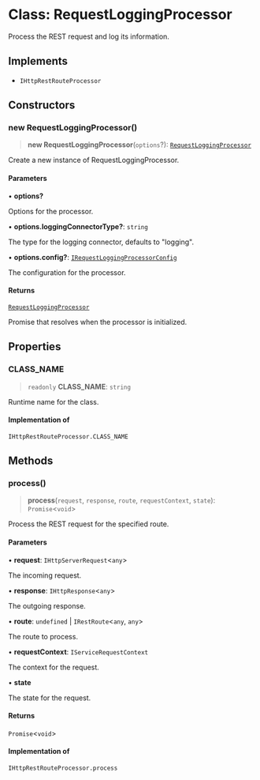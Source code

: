 # Class: RequestLoggingProcessor

Process the REST request and log its information.

## Implements

- `IHttpRestRouteProcessor`

## Constructors

### new RequestLoggingProcessor()

> **new RequestLoggingProcessor**(`options`?): [`RequestLoggingProcessor`](RequestLoggingProcessor.md)

Create a new instance of RequestLoggingProcessor.

#### Parameters

• **options?**

Options for the processor.

• **options.loggingConnectorType?**: `string`

The type for the logging connector, defaults to "logging".

• **options.config?**: [`IRequestLoggingProcessorConfig`](../interfaces/IRequestLoggingProcessorConfig.md)

The configuration for the processor.

#### Returns

[`RequestLoggingProcessor`](RequestLoggingProcessor.md)

Promise that resolves when the processor is initialized.

## Properties

### CLASS\_NAME

> `readonly` **CLASS\_NAME**: `string`

Runtime name for the class.

#### Implementation of

`IHttpRestRouteProcessor.CLASS_NAME`

## Methods

### process()

> **process**(`request`, `response`, `route`, `requestContext`, `state`): `Promise`\<`void`\>

Process the REST request for the specified route.

#### Parameters

• **request**: `IHttpServerRequest`\<`any`\>

The incoming request.

• **response**: `IHttpResponse`\<`any`\>

The outgoing response.

• **route**: `undefined` \| `IRestRoute`\<`any`, `any`\>

The route to process.

• **requestContext**: `IServiceRequestContext`

The context for the request.

• **state**

The state for the request.

#### Returns

`Promise`\<`void`\>

#### Implementation of

`IHttpRestRouteProcessor.process`

